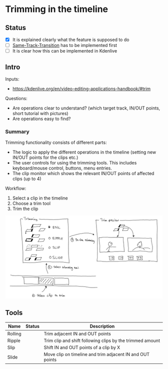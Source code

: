 # Trimming in the timeline

## Status

* [x] It is explained clearly what the feature is supposed to do
* [ ] [Same-Track-Transition](https://invent.kde.org/kde/kdenlive/-/wikis/dev/ideas/Same-Track-Crossfades) has to be implemented first
* [ ] It is clear how this can be implemented in Kdenlive

## Intro

Inputs:

* https://kdenlive.org/en/video-editing-applications-handbook/#trim

Questions:

* Are operations clear to understand? (which target track, IN/OUT points, short tutorial with pictures)
* Are operations easy to find?


### Summary

Trimming functionality consists of different parts:

* The logic to apply the different operations in the timeline (setting new IN/OUT points for the clips etc.)
* The user controls for using the trimming tools. This includes keyboard/mouse control, buttons, menu entries.
* The clip monitor which shows the relevant IN/OUT points of affected clips (up to 4)

Workflow:

1. Select a clip in the timeline
1. Choose a trim tool
1. Trim the clip

![image](uploads/7f93d6d0c1a397c91afdb73045b8b0ec/image.png)


## Tools

| Name | Status | Description
| --- | --- | --- |
| Rolling | | Trim adjacent IN and OUT points
| Ripple | | Trim clip and shift following clips by the trimmed amount
| Slip | | Shift IN and OUT points of a clip by X
| Slide | | Move clip on timeline and trim adjacent IN and OUT points

